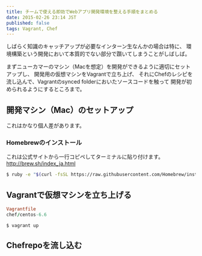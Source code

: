 ```yaml
---
title: チームで使える即効でWebアプリ開発環境を整える手順をまとめる
date: 2015-02-26 23:14 JST
published: false
tags: Vagrant, Chef
---
```


しばらく知識のキャッチアップが必要なインターン生なんかの場合は特に、
環境構築という開発において本質的でない部分で躓いてしまうことがしばしば。


まずニューカマーのマシン（Macを想定）を開発ができるように適切にセットアップし、
開発用の仮想マシンをVagrantで立ち上げ、
それにChefのレシピを流し込んで、Vagrantのsynced folderにおいたソースコードを触って
開発が初められるようにするところまで。

## 開発マシン（Mac）のセットアップ

これはかなり個人差があります。

### Homebrewのインストール

これは公式サイトから一行コピペしてターミナルに貼り付けます。
http://brew.sh/index_ja.html

```bash
$ ruby -e "$(curl -fsSL https://raw.githubusercontent.com/Homebrew/install/master/install)"
```


## Vagrantで仮想マシンを立ち上げる

```ruby
Vagrantfile
chef/centos-6.6
```

```
$ vagrant up
```

## Chefrepoを流し込む

